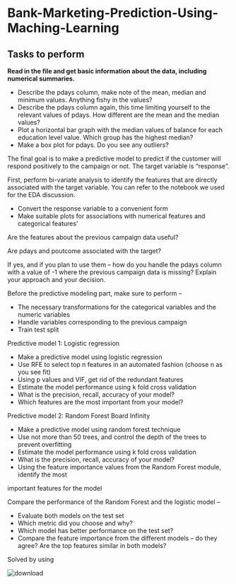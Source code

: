 # Bank-Marketing-Prediction-Using-Maching-Learning
## Tasks to perform

**Read in the file and get basic information about the data, including numerical summaries.**
* Describe the pdays column, make note of the mean, median and minimum values. Anything fishy in the values?
* Describe the pdays column again, this time limiting yourself to the relevant values of pdays. How different are the mean and the median values?
* Plot a horizontal bar graph with the median values of balance for each education level value. Which group has the highest median?
* Make a box plot for pdays. Do you see any outliers?

The final goal is to make a predictive model to predict if the customer will respond positively to the campaign or not. The target variable is “response”.

First, perform bi-variate analysis to identify the features that are directly associated with the target variable. You can refer to the notebook we used for the EDA discussion.

* Convert the response variable to a convenient form
* Make suitable plots for associations with numerical features and categorical features’

Are the features about the previous campaign data useful?

Are pdays and poutcome associated with the target?

If yes, and if you plan to use them – how do you handle the pdays column with a value of -1 where the previous campaign data is missing? Explain your approach and your decision.

Before the predictive modeling part, make sure to perform –

* The necessary transformations for the categorical variables and the numeric variables
* Handle variables corresponding to the previous campaign
* Train test split

Predictive model 1: Logistic regression

* Make a predictive model using logistic regression
* Use RFE to select top n features in an automated fashion (choose n as you see fit)
* Using p values and VIF, get rid of the redundant features
* Estimate the model performance using k fold cross validation
* What is the precision, recall, accuracy of your model?
* Which features are the most important from your model?

Predictive model 2: Random Forest Board Infinity

* Make a predictive model using random forest technique
* Use not more than 50 trees, and control the depth of the trees to prevent overfitting
* Estimate the model performance using k fold cross validation
* What is the precision, recall, accuracy of your model?
* Using the feature importance values from the Random Forest module, identify the most

important features for the model

Compare the performance of the Random Forest and the logistic model –

* Evaluate both models on the test set
* Which metric did you choose and why?
* Which model has better performance on the test set?
* Compare the feature importance from the different models – do they agree? Are the top features similar in both models?

Solved by using

![download](https://user-images.githubusercontent.com/55624437/152790662-a4edd3d3-a81a-4f65-8600-5198afb4d668.png)

